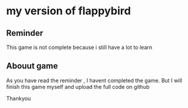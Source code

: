 # my version of flappybird

## Reminder

This game is not complete because  i still have  a lot to learn 

## Abouut game

As you have read the reminder , I havent completed the game. But I will finish this  game myself and upload the full code on github

 Thankyou 